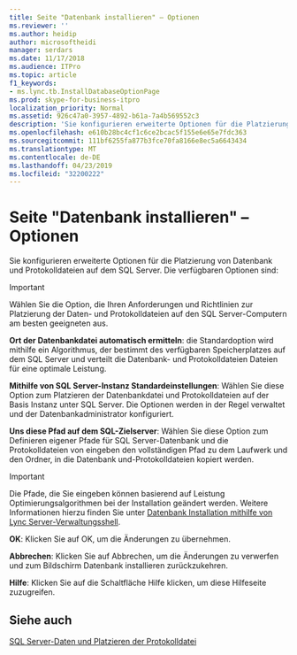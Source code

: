 ```yaml
---
title: Seite "Datenbank installieren" – Optionen
ms.reviewer: ''
ms.author: heidip
author: microsoftheidi
manager: serdars
ms.date: 11/17/2018
ms.audience: ITPro
ms.topic: article
f1_keywords:
- ms.lync.tb.InstallDatabaseOptionPage
ms.prod: skype-for-business-itpro
localization_priority: Normal
ms.assetid: 926c47a0-3957-4892-b61a-7a4b569552c3
description: 'Sie konfigurieren erweiterte Optionen für die Platzierung von Datenbank und Protokolldateien auf dem SQL Server. Die verfügbaren Optionen sind:'
ms.openlocfilehash: e610b28bc4cf1c6ce2bcac5f155e6e65e7fdc363
ms.sourcegitcommit: 111bf6255fa877b3fce70fa8166e8ec5a6643434
ms.translationtype: MT
ms.contentlocale: de-DE
ms.lasthandoff: 04/23/2019
ms.locfileid: "32200222"
---
```

# <a name="install-database-options-page"></a>Seite "Datenbank installieren" – Optionen

Sie konfigurieren erweiterte Optionen für die Platzierung von Datenbank und Protokolldateien auf dem SQL Server. Die verfügbaren Optionen sind:

> [!IMPORTANT]
> Wählen Sie die Option, die Ihren Anforderungen und Richtlinien zur Platzierung der Daten- und Protokolldateien auf den SQL Server-Computern am besten geeigneten aus.

 **Ort der Datenbankdatei automatisch ermitteln**: die Standardoption wird mithilfe ein Algorithmus, der bestimmt des verfügbaren Speicherplatzes auf dem SQL Server und verteilt die Datenbank- und Protokolldateien Dateien für eine optimale Leistung.

 **Mithilfe von SQL Server-Instanz Standardeinstellungen**: Wählen Sie diese Option zum Platzieren der Datenbankdatei und Protokolldateien auf der Basis Instanz unter SQL Server. Die Optionen werden in der Regel verwaltet und der Datenbankadministrator konfiguriert.

 **Uns diese Pfad auf dem SQL-Zielserver**: Wählen Sie diese Option zum Definieren eigener Pfade für SQL Server-Datenbank und die Protokolldateien von eingeben den vollständigen Pfad zu dem Laufwerk und den Ordner, in die Datenbank und-Protokolldateien kopiert werden.

> [!IMPORTANT]
> Die Pfade, die Sie eingeben können basierend auf Leistung Optimierungsalgorithmen bei der Installation geändert werden. Weitere Informationen hierzu finden Sie unter [Datenbank Installation mithilfe von Lync Server-Verwaltungsshell](https://technet.microsoft.com/library/c90a6449-4dd5-4b18-b21c-ea2c2a64dc3c.aspx).

 **OK**: Klicken Sie auf OK, um die Änderungen zu übernehmen.

 **Abbrechen**: Klicken Sie auf Abbrechen, um die Änderungen zu verwerfen und zum Bildschirm Datenbank installieren zurückzukehren.

 **Hilfe**: Klicken Sie auf die Schaltfläche Hilfe klicken, um diese Hilfeseite zuzugreifen.

## <a name="see-also"></a>Siehe auch

[SQL Server-Daten und Platzieren der Protokolldatei](https://technet.microsoft.com/library/67aa525b-8aa3-474f-827e-8e1d4697f30f.aspx)

